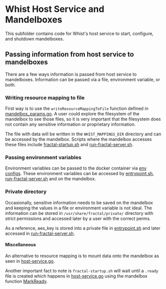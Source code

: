 # Whist Host Service and Mandelboxes

This subfolder contains code for Whist's host service to start, configure, and shutdown mandelboxes.

## Passing information from host service to mandelboxes

There are a few ways information is passed from host service to mandelboxes. Information can be passed via a file, environment variable, or both.

### Writing resource mapping to file

First way is to use the `writeResourceMappingToFile` function defined in [mandelbox_params.go](https://github.com/fractal/fractal/blob/dev/host-service/mandelbox/mandelbox_params.go#L73). A user could explore the filesystem of the mandelbox to see those files, so it is very important that the filesystem does not contain any sensitive information or proprietary information.

The file with data will be written in the `WHIST_MAPPINGS_DIR` directory and can be accessed by the mandelbox. Scripts where the mandelbox accesses these files include [fractal-startup.sh](https://github.com/fractal/fractal/blob/dev/mandelboxes/base/startup/fractal-startup.sh) and [run-fractal-server.sh](https://github.com/fractal/fractal/blob/dev/mandelboxes/base/main/run-fractal-server.sh#L13).

### Passing environment variables

Environment variables can be passed to the docker container via [env configs](https://github.com/fractal/fractal/blob/dev/host-service/host-service.go#L233). These environment variables can be accessed by [entrypoint.sh](https://github.com/fractal/fractal/blob/dev/mandelboxes/base/startup/entrypoint.sh), [run-fractal-server.sh](https://github.com/fractal/fractal/blob/dev/mandelboxes/base/main/run-fractal-server.sh#L13) and on the mandelbox.

### Private directory

Occasionally, sensitive information needs to be saved on the mandelbox and keeping the values in a file or environment variable is not ideal. The information can be stored in `/usr/share/fractal/private/` directory with strict permissions and accessed later by a user with the correct perms.

As a reference, aes_key is stored into a private file in [entrypoint.sh](https://github.com/fractal/fractal/blob/dev/mandelboxes/base/startup/entrypoint.sh#L14) and later accessed in [run-fractal-server.sh](https://github.com/fractal/fractal/blob/dev/mandelboxes/base/main/run-fractal-server.sh#L11).

#### Miscellaneous

An alternative to resource mapping is to mount data onto the mandelbox as seen in [host-service.go](https://github.com/fractal/fractal/blob/dev/host-service/host-service.go#L564).

Another important fact to note is `fractal-startup.sh` will wait until a `.ready` file is created which happens in [host-service.go](https://github.com/fractal/fractal/blob/dev/host-service/host-service.go#L728) using the mandelbox function [MarkReady](https://github.com/fractal/fractal/blob/dev/host-service/mandelbox/mandelbox_params.go#L50).
